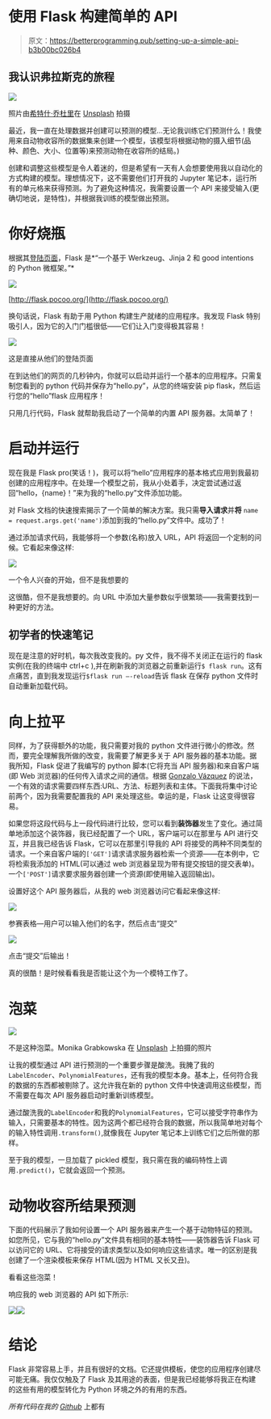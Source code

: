 # 使用 Flask 构建简单的 API

> 原文：<https://betterprogramming.pub/setting-up-a-simple-api-b3b00bc026b4>

## 我认识弗拉斯克的旅程

![](img/227da00194985d71330a7c6861c2ac57.png)

照片由[希特什·乔杜里](https://unsplash.com/photos/D9Zow2REm8U?utm_source=unsplash&utm_medium=referral&utm_content=creditCopyText)在 [Unsplash](https://unsplash.com/search/photos/python-flask?utm_source=unsplash&utm_medium=referral&utm_content=creditCopyText) 拍摄

最近，我一直在处理数据并创建可以预测的模型…无论我训练它们预测什么！我使用来自动物收容所的数据集来创建一个模型，该模型将根据动物的摄入细节(品种、颜色、大小、位置等)来预测动物在收容所的结局。)

创建和调整这些模型是令人着迷的，但是希望有一天有人会想要使用我以自动化的方式构建的模型。理想情况下，这不需要他们打开我的 Jupyter 笔记本，运行所有的单元格来获得预测。为了避免这种情况，我需要设置一个 API 来接受输入(更确切地说，是特性)，并根据我训练的模型做出预测。

# 你好烧瓶

根据其[登陆页面](http://flask.pocoo.org/)，Flask 是*“一个基于 Werkzeug、Jinja 2 和 good intentions 的 Python 微框架。”*

![](img/e5e88a9175f2343db8c14490f340c090.png)

[http://flask.pocoo.org/](http://flask.pocoo.org/)

换句话说，Flask 有助于用 Python 构建生产就绪的应用程序。我发现 Flask 特别吸引人，因为它的入门门槛很低——它们让入门变得极其容易！

![](img/2b16c9f54412e1f2e145e5b0453d7ea9.png)

这是直接从他们的登陆页面

在到达他们的网页的几秒钟内，你就可以启动并运行一个基本的应用程序。只需复制您看到的 python 代码并保存为“hello.py”，从您的终端安装 pip flask，然后运行您的“hello”flask 应用程序！

只用几行代码，Flask 就帮助我启动了一个简单的内置 API 服务器。太简单了！

# 启动并运行

现在我是 Flask pro(笑话！)，我可以将“hello”应用程序的基本格式应用到我最初创建的应用程序中。在处理一个模型之前，我从小处着手，决定尝试通过返回“hello，{name}！”来为我的“hello.py”文件添加功能。

对 Flask 文档的快速搜索揭示了一个简单的解决方案。我只需**导入请求**并**将** `name = request.args.get('name')`添加到我的“hello.py”文件中。成功了！

通过添加请求代码，我能够将一个参数(名称)放入 URL，API 将返回一个定制的问候。它看起来像这样:

![](img/4ff03ec86152fcf60bde2129b6c79e6b.png)

一个令人兴奋的开始，但不是我想要的

这很酷，但不是我想要的。向 URL 中添加大量参数似乎很繁琐——我需要找到一种更好的方法。

## 初学者的快速笔记

现在是注意的好时机，每次我改变我的。py 文件，我不得不关闭正在运行的 flask 实例(在我的终端中 ctrl+c ),并在刷新我的浏览器之前重新运行`$ flask run`。这有点痛苦，直到我发现运行`$flask run —-reload`告诉 flask 在保存 python 文件时自动重新加载代码。

# 向上拉平

同样，为了获得额外的功能，我只需要对我的 python 文件进行微小的修改。然而，要完全理解我所做的改变，我需要了解更多关于 API 服务器的基本功能。据我所知，Flask 促进了我编写的 python 脚本(它将充当 API 服务器)和来自客户端(即 Web 浏览器)的任何传入请求之间的通信。根据 [Gonzalo Vázquez](https://restful.io/@gonzalovazquez?source=user_popover) 的说法，一个有效的请求需要四样东西:URL、方法、标题列表和主体。下面我将集中讨论前两个，因为我需要配置我的 API 来处理这些。幸运的是，Flask 让这变得很容易。

如果您将这段代码与上一段代码进行比较，您可以看到**装饰器**发生了变化。通过简单地添加这个装饰器，我已经配置了一个 URL，客户端可以在那里与 API 进行交互，并且我已经告诉 Flask，它可以在那里引导我的 API 将接受的两种不同类型的请求。一个来自客户端的`['GET']`请求请求服务器检索一个资源——在本例中，它将检索我添加的 HTML(可以通过 web 浏览器呈现为带有提交按钮的提交表单)。一个`['POST']`请求要求服务器创建一个资源(即使用输入返回输出)。

设置好这个 API 服务器后，从我的 web 浏览器访问它看起来像这样:

![](img/f6ab3bb3dd4b367f0ca5bbbb26c9a39a.png)

参赛表格—用户可以输入他们的名字，然后点击“提交”

![](img/d89770093ab20ef0f0c0df4e32754112.png)

点击“提交”后输出！

真的很酷！是时候看看我是否能让这个为一个模特工作了。

# 泡菜

![](img/6d92af2d525f2e95e1f95d9cdc3999c8.png)

不是这种泡菜。Monika Grabkowska 在 [Unsplash](https://unsplash.com/search/photos/pickle?utm_source=unsplash&utm_medium=referral&utm_content=creditCopyText) 上拍摄的照片

让我的模型通过 API 进行预测的一个重要步骤是酸洗。我腌了我的`LabelEncoder`、`PolynomialFeatures`，还有我的模型本身。基本上，任何符合我的数据的东西都被剔除了。这允许我在新的 python 文件中快速调用这些模型，而不需要在每次 API 服务器启动时重新训练模型。

通过酸洗我的`LabelEncoder`和我的`PolynomialFeatures`，它可以接受字符串作为输入，只需要基本的特性。因为这两个都已经符合我的数据，所以我简单地对每个的输入特性调用`.transform()`,就像我在 Jupyter 笔记本上训练它们之后所做的那样。

至于我的模型，一旦加载了 pickled 模型，我只需在我的编码特性上调用`.predict()`，它就会返回一个预测。

# 动物收容所结果预测

下面的代码展示了我如何设置一个 API 服务器来产生一个基于动物特征的预测。如您所见，它与我的“hello.py”文件具有相同的基本特性——装饰器告诉 Flask 可以访问它的 URL、它将接受的请求类型以及如何响应这些请求。唯一的区别是我创建了一个渲染模板来保存 HTML(因为 HTML 又长又丑)。

看看这些泡菜！

响应我的 web 浏览器的 API 如下所示:

![](img/3005dd63b7cc8a1fd2a8654964a794f7.png)![](img/6cd5bb07d03a70db5182a8fe4401cd04.png)

# 结论

Flask 非常容易上手，并且有很好的文档。它还提供模板，使您的应用程序创建尽可能无痛。我仅仅触及了 Flask 及其用途的表面，但是我已经能够将我正在构建的这些有用的模型转化为 Python 环境之外的有用的东西。

*所有代码在我的* [*Github*](https://github.com/MsJacksonIYN/first_flask_app) 上都有